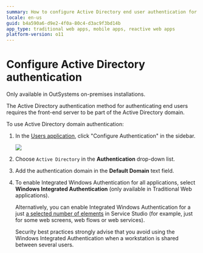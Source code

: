 ```yaml
---
summary: How to configure Active Directory end user authentication for your applications.
locale: en-us
guid: b4a590a6-d9e2-4f0a-80c4-d3ac9f3bd14b
app_type: traditional web apps, mobile apps, reactive web apps
platform-version: o11
---
```


# Configure Active Directory authentication

<div class="info" markdown="1">

Only available in OutSystems on-premises installations.

</div>

The Active Directory authentication method for authenticating end users requires the front-end server to be part of the Active Directory domain.

To use Active Directory domain authentication:

1. In the [Users application](<../accessing-users.md>), click "Configure Authentication" in the sidebar.

    ![](<images/users-auth-active-directory.png>)

1. Choose `Active Directory` in the **Authentication** drop-down list.

1. Add the authentication domain in the **Default Domain** text field.

1. To enable Integrated Windows Authentication for all applications, select **Windows Integrated Authentication** (only available in Traditional Web applications).

    Alternatively, you can enable Integrated Windows Authentication for a just [a selected number of elements](integrated-authentication.md) in Service Studio (for example, just for some web screens, web flows or web services).
    
    <div class="info" markdown="1">
    Security best practices strongly advise that you avoid using the Windows Integrated Authentication when a workstation is shared between several users.
    </div>
